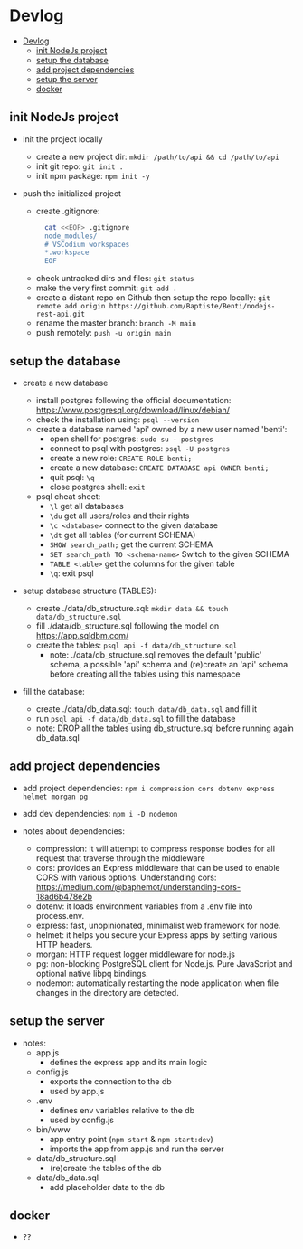 # Devlog

<!-- TOC -->

- [Devlog](#devlog)
  - [init NodeJs project](#init-nodejs-project)
  - [setup the database](#setup-the-database)
  - [add project dependencies](#add-project-dependencies)
  - [setup the server](#setup-the-server)
  - [docker](#docker)

<!-- /TOC -->

## init NodeJs project

- init the project locally
  - create a new project dir: `mkdir /path/to/api && cd /path/to/api`
  - init git repo: `git init .`
  - init npm package: `npm init -y`

- push the initialized project
  - create .gitignore:
    ```bash
      cat <<EOF> .gitignore
      node_modules/
      # VSCodium workspaces
      *.workspace
      EOF
    ```
  - check untracked dirs and files: `git status`
  - make the very first commit: `git add .`
  - create a distant repo on Github then setup the repo locally: `git remote add origin https://github.com/Baptiste/Benti/nodejs-rest-api.git`
  - rename the master branch: `branch -M main`
  - push remotely: `push -u origin main`

## setup the database

- create a new database
  - install postgres following the official documentation: https://www.postgresql.org/download/linux/debian/
  - check the installation using: `psql --version`
  - create a database named 'api' owned by a new user named 'benti':
    - open shell for postgres: `sudo su - postgres`
    - connect to psql with postgres: `psql -U postgres`
    - create a new role: `CREATE ROLE benti;`
    - create a new database: `CREATE DATABASE api OWNER benti;`
    - quit psql: `\q`
    - close postgres shell: `exit`
  - psql cheat sheet:
    - `\l` get all databases
    - `\du` get all users/roles and their rights
    - `\c <database>` connect to the given database
    - `\dt` get all tables (for current SCHEMA)
    - `SHOW search_path;` get the current SCHEMA
    - `SET search_path TO <schema-name>` Switch to the given SCHEMA
    - `TABLE <table>` get the columns for the given table
    - `\q`: exit psql

- setup database structure (TABLES):
  - create ./data/db_structure.sql: `mkdir data && touch data/db_structure.sql`
  - fill ./data/db_structure.sql following the model on https://app.sqldbm.com/
  - create the tables: `psql api -f data/db_structure.sql`
    - note: ./data/db_structure.sql removes the default 'public' schema, a possible 'api' schema and (re)create an 'api' schema before creating all the tables using this namespace

- fill the database:
  - create ./data/db_data.sql: `touch data/db_data.sql` and fill it
  - run `psql api -f data/db_data.sql` to fill the database
  - note: DROP all the tables using db_structure.sql before running again db_data.sql

## add project dependencies

- add project dependencies: `npm i compression cors dotenv express helmet morgan pg`
- add dev dependencies: `npm i -D nodemon`

- notes about dependencies:
  - compression: it will attempt to compress response bodies for all request that traverse through the middleware
  - cors: provides an Express middleware that can be used to enable CORS with various options. Understanding cors: https://medium.com/@baphemot/understanding-cors-18ad6b478e2b
  - dotenv: it loads environment variables from a .env file into process.env.
  - express: fast, unopinionated, minimalist web framework for node.
  - helmet: it helps you secure your Express apps by setting various HTTP headers.
  - morgan: HTTP request logger middleware for node.js
  - pg: non-blocking PostgreSQL client for Node.js. Pure JavaScript and optional native libpq bindings.
  - nodemon: automatically restarting the node application when file changes in the directory are detected.

## setup the server

- notes:
  - app.js
    - defines the express app and its main logic
  - config.js
    - exports the connection to the db
    - used by app.js
  - .env
    - defines env variables relative to the db
    - used by config.js
  - bin/www
    - app entry point (`npm start` & `npm start:dev`)
    - imports the app from app.js and run the server
  - data/db_structure.sql
    - (re)create the tables of the db
  - data/db_data.sql
    - add placeholder data to the db

## docker

- ??
